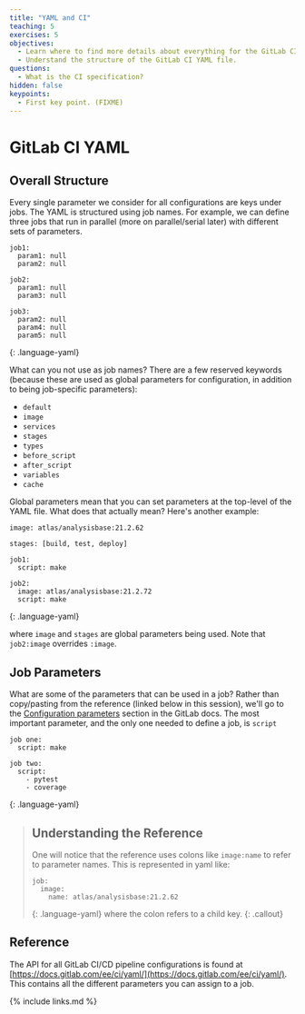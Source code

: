 ```yaml
---
title: "YAML and CI"
teaching: 5
exercises: 5
objectives:
  - Learn where to find more details about everything for the GitLab CI.
  - Understand the structure of the GitLab CI YAML file.
questions:
  - What is the CI specification?
hidden: false
keypoints:
  - First key point. (FIXME)
---
```


# GitLab CI YAML

## Overall Structure

Every single parameter we consider for all configurations are keys under jobs. The YAML is structured using job names. For example, we can define three jobs that run in parallel (more on parallel/serial later) with different sets of parameters.

~~~
job1:
  param1: null
  param2: null

job2:
  param1: null
  param3: null

job3:
  param2: null
  param4: null
  param5: null
~~~
{: .language-yaml}

What can you not use as job names? There are a few reserved keywords (because these are used as global parameters for configuration, in addition to being job-specific parameters):

- `default`
- `image`
- `services`
- `stages`
- `types`
- `before_script`
- `after_script`
- `variables`
- `cache`

Global parameters mean that you can set parameters at the top-level of the YAML file. What does that actually mean? Here's another example:

~~~
image: atlas/analysisbase:21.2.62

stages: [build, test, deploy]

job1:
  script: make

job2:
  image: atlas/analysisbase:21.2.72
  script: make
~~~
{: .language-yaml}

where `image` and `stages` are global parameters being used. Note that `job2:image` overrides `:image`.

## Job Parameters

What are some of the parameters that can be used in a job? Rather than copy/pasting from the reference (linked below in this session), we'll go to the [Configuration parameters](https://docs.gitlab.com/ee/ci/yaml/#configuration-parameters) section in the GitLab docs. The most important parameter, and the only one needed to define a job, is `script`

~~~
job one:
  script: make

job two:
  script:
    - pytest
    - coverage
~~~
{: .language-yaml}

> ## Understanding the Reference
>
> One will notice that the reference uses colons like `image:name` to refer to parameter names. This is represented in yaml like:
> ~~~
> job:
>   image:
>     name: atlas/analysisbase:21.2.62
> ~~~
> {: .language-yaml}
> where the colon refers to a child key.
{: .callout}

## Reference

The API for all GitLab CI/CD pipeline configurations is found at [https://docs.gitlab.com/ee/ci/yaml/](https://docs.gitlab.com/ee/ci/yaml/). This contains all the different parameters you can assign to a job.

{% include links.md %}
